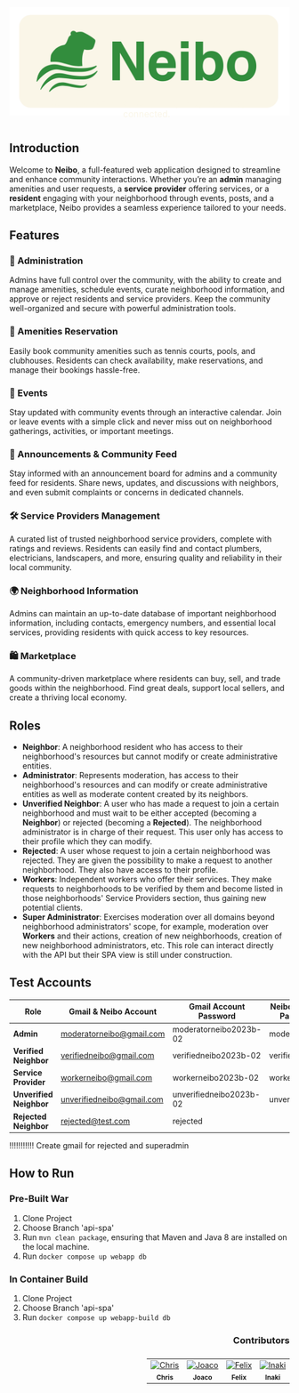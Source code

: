 <div align="center">

[![Neibo App Logo ][repo_logo_img]][page_url]

<div style="position: relative; width: 90%; display: flex; justify-content: center;">

<div style="
position: absolute;
bottom: 10px;
right: 10px;
font-size: 16px;
color: #FAF6E8FF;
">
Your peace of mind, our priority. Stay safe, stay connected.
</div>

</div>


</div>

## Introduction

Welcome to **Neibo**, a full-featured web application designed to streamline and enhance community interactions.
Whether you’re an **admin** managing amenities and user requests, a **service provider** offering services,
or a **resident** engaging with your neighborhood through events, posts, and a marketplace,
Neibo provides a seamless experience tailored to your needs.

## Features

### 🏢 Administration

Admins have full control over the community, with the ability to create and manage amenities, schedule events, curate neighborhood information, and approve or reject residents and service providers. Keep the community well-organized and secure with powerful administration tools.

### 🎾 Amenities Reservation

Easily book community amenities such as tennis courts, pools, and clubhouses. Residents can check availability, make reservations, and manage their bookings hassle-free.

### 📅 Events

Stay updated with community events through an interactive calendar. Join or leave events with a simple click and never miss out on neighborhood gatherings, activities, or important meetings.

### 📢 Announcements & Community Feed

Stay informed with an announcement board for admins and a community feed for residents. Share news, updates, and discussions with neighbors, and even submit complaints or concerns in dedicated channels.

### 🛠️ Service Providers Management

A curated list of trusted neighborhood service providers, complete with ratings and reviews. Residents can easily find and contact plumbers, electricians, landscapers, and more, ensuring quality and reliability in their local community.

### 🌍 Neighborhood Information

Admins can maintain an up-to-date database of important neighborhood information, including contacts, emergency numbers, and essential local services, providing residents with quick access to key resources.

### 🛍️ Marketplace

A community-driven marketplace where residents can buy, sell, and trade goods within the neighborhood. Find great deals, support local sellers, and create a thriving local economy.

## Roles
- **Neighbor**: A neighborhood resident who has access to their neighborhood's resources but cannot modify or create administrative entities.
- **Administrator**: Represents moderation, has access to their neighborhood's resources and can modify or create administrative entities as well as moderate content created by its neighbors.
- **Unverified Neighbor**: A user who has made a request to join a certain neighborhood and must wait to be either accepted (becoming a **Neighbor**) or rejected (becoming a **Rejected**). The neighborhood administrator is in charge of their request. This user only has access to their profile which they can modify.
- **Rejected**: A user whose request to join a certain neighborhood was rejected. They are given the possibility to make a request to another neighborhood. They also have access to their profile.
- **Workers**: Independent workers who offer their services. They make requests to neighborhoods to be verified by them and become listed in those neighborhoods' Service Providers section, thus gaining new potential clients.
- **Super Administrator**: Exercises moderation over all domains beyond neighborhood administrators' scope, for example, moderation over **Workers** and their actions, creation of new neighborhoods, creation of new neighborhood administrators, etc. This role can interact directly with the API but their SPA view is still under construction.

## Test Accounts

| Role                    | Gmail & Neibo Account     | Gmail Account Password  | Neibo Account Password |
|-------------------------|---------------------------|-------------------------|------------------------|
| **Admin**               | moderatorneibo@gmail.com  | moderatorneibo2023b-02  | moderatorneibo         |
| **Verified Neighbor**   | verifiedneibo@gmail.com   | verifiedneibo2023b-02   | verifiedneibo          |
| **Service Provider**    | workerneibo@gmail.com     | workerneibo2023b-02     | workerneibo            |
| **Unverified Neighbor** | unverifiedneibo@gmail.com | unverifiedneibo2023b-02 | unverifiedneibo        |
| **Rejected Neighbor**   | rejected@test.com         | rejected                |                        |

!!!!!!!!!!! Create gmail for rejected and superadmin

## How to Run
### Pre-Built War
1. Clone Project
2. Choose Branch 'api-spa'
3. Run `mvn clean package`, ensuring that Maven and Java 8 are installed on the local machine.
4. Run `docker compose up webapp db`

### In Container Build
1. Clone Project
2. Choose Branch 'api-spa'
3. Run `docker compose up webapp-build db`

<h3 style="width: 100%; display: flex; flex-direction: row; justify-content: end; align-items: center;"> Contributors</h3>

<table style="width: 100%; display: flex; flex-direction: row; justify-content: end; align-items: center;">
<tr>
<td align="center">
<a href="https://github.com/cijjas">
<img src="https://avatars.githubusercontent.com/u/95446446?v=4" width="50px;" alt="Chris"/>
<br /><sub><b>Chris</b></sub>
</a>
</td>
<td align="center">
<a href="https://github.com/JoacoGirod">
<img src="https://avatars.githubusercontent.com/u/62113898?v=4" width="50px;" alt="Joaco"/>
<br /><sub><b>Joaco</b></sub>
</a>
</td>
<td align="center">
<a href="https://github.com/flopezmenardi">
<img src="https://avatars.githubusercontent.com/u/95313072?v=4" width="50px;" alt="Felix"/>
<br /><sub><b>Felix</b></sub>
</a>
</td>
<td align="center">
<a href="https://github.com/meursault00">
<img src="https://avatars.githubusercontent.com/u/95638674?v=4" width="50px;" alt="Inaki"/>
<br /><sub><b>Inaki</b></sub>
</a>
</td>
</tr>
</table>


<!-- Go -->

<!-- Repository -->

[page_url]: http://old-pawserver.it.itba.edu.ar/paw-2023b-02
[repo_logo_img]: /frontend/src/assets/images/banner_neibo.png

<!-- Project -->

<!-- Author -->

<!-- Readme links -->

<!-- Other projects links -->
